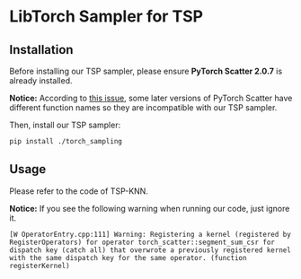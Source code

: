 # LibTorch Sampler for TSP

## Installation

Before installing our TSP sampler, please ensure **PyTorch Scatter 2.0.7** is already installed.

**Notice:** According to [this issue](https://github.com/DIMESTeam/DIMES/issues/2#issuecomment-1375406648), some later versions of PyTorch Scatter have different function names so they are incompatible with our TSP sampler.

Then, install our TSP sampler:

```bash
pip install ./torch_sampling
```

## Usage

Please refer to the code of TSP-KNN.

**Notice:** If you see the following warning when running our code, just ignore it.

```
[W OperatorEntry.cpp:111] Warning: Registering a kernel (registered by RegisterOperators) for operator torch_scatter::segment_sum_csr for dispatch key (catch all) that overwrote a previously registered kernel with the same dispatch key for the same operator. (function registerKernel)
```
